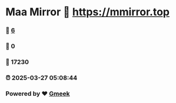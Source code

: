 # Maa Mirror :link: https://mmirror.top 
### :page_facing_up: [6](https://mmirror.top/tag.html) 
### :speech_balloon: 0 
### :hibiscus: 17230 
### :alarm_clock: 2025-03-27 05:08:44 
### Powered by :heart: [Gmeek](https://github.com/Meekdai/Gmeek)
